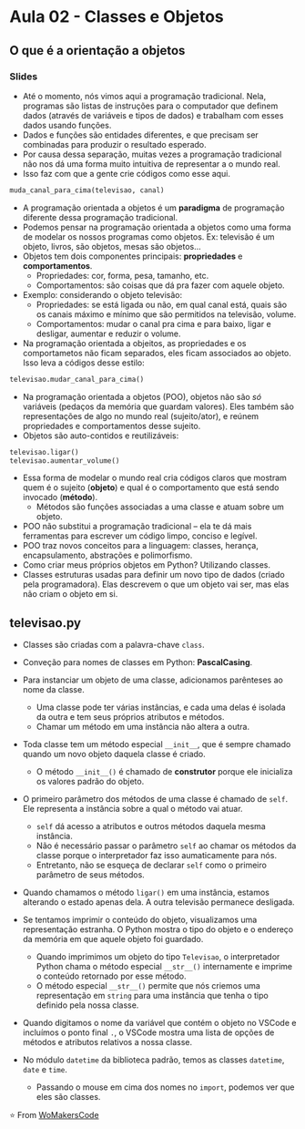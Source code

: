 # Aula 02 - Classes e Objetos

## O que é a orientação a objetos

### Slides

- Até o momento, nós vimos aqui a programação tradicional. Nela, programas são listas de instruções para o computador que definem dados (através de variáveis e tipos de dados) e trabalham com esses dados usando funções.
- Dados e funções são entidades diferentes, e que precisam ser combinadas para produzir o resultado esperado.
- Por causa dessa separação, muitas vezes a programação tradicional não nos dá uma forma muito intuitiva de representar a o mundo real.
- Isso faz com que a gente crie códigos como esse aqui.

```python
muda_canal_para_cima(televisao, canal)
```

- A programação orientada a objetos é um **paradigma** de programação diferente dessa programação tradicional.
- Podemos pensar na programação orientada a objetos como uma forma de modelar os nossos programas como objetos. Ex: televisão é um objeto, livros, são objetos, mesas são objetos...
- Objetos tem dois componentes principais: **propriedades** e **comportamentos**.
  - Propriedades: cor, forma, pesa, tamanho, etc.
  - Comportamentos: são coisas que dá pra fazer com aquele objeto.
- Exemplo: considerando o objeto televisão:
  - Propriedades: se está ligada ou não, em qual canal está, quais são os canais máximo e mínimo que são permitidos na televisão, volume.
  - Comportamentos: mudar o canal pra cima e para baixo, ligar e desligar, aumentar e reduzir o volume.
- Na programação orientada a objeitos, as propriedades e os comportametos não ficam separados, eles ficam associados ao objeto. Isso leva a códigos desse estilo:

```python
televisao.mudar_canal_para_cima()
```

- Na programação orientada a objetos (POO), objetos não são _só_ variáveis (pedaços da memória que guardam valores). Eles também são representações de algo no mundo real (sujeito/ator), e reúnem propriedades e comportamentos desse sujeito.
- Objetos são auto-contidos e reutilizáveis:

```python
televisao.ligar()
televisao.aumentar_volume()
```

- Essa forma de modelar o mundo real cria códigos claros que mostram quem é o sujeito (**objeto**) e qual é o comportamento que está sendo invocado (**método**).
  - Métodos são funções associadas a uma classe e atuam sobre um objeto.
- POO não substitui a programação tradicional – ela te dá mais ferramentas para escrever um código limpo, conciso e legível.
- POO traz novos conceitos para a linguagem: classes, herança, encapsulamento, abstrações e polimorfismo.
- Como criar meus próprios objetos em Python? Utilizando classes.
- Classes estruturas usadas para definir um novo tipo de dados (criado pela programadora). Elas descrevem o que um objeto vai ser, mas elas não criam o objeto em si.

## televisao.py

- Classes são criadas com a palavra-chave `class`.
- Conveção para nomes de classes em Python: **PascalCasing**.
- Para instanciar um objeto de uma classe, adicionamos parênteses ao nome da classe.
  - Uma classe pode ter várias instâncias, e cada uma delas é isolada da outra e tem seus próprios atributos e métodos.
  - Chamar um método em uma instância não altera a outra.
- Toda classe tem um método especial `__init__`, que é sempre chamado quando um novo objeto daquela classe é criado.
  - O método `__init__()` é chamado de **construtor** porque ele inicializa os valores padrão do objeto.
- O primeiro parâmetro dos métodos de uma classe é chamado de `self`. Ele representa a instância sobre a qual o método vai atuar.
  - `self` dá acesso a atributos e outros métodos daquela mesma instância.
  - Não é necessário passar o parâmetro `self` ao chamar os métodos da classe porque o interpretador faz isso aumaticamente para nós.
  - Entretanto, não se esqueça de declarar `self` como o primeiro parâmetro de seus métodos.
- Quando chamamos o método `ligar()` em uma instância, estamos alterando o estado apenas dela. A outra televisão permanece desligada.
- Se tentamos imprimir o conteúdo do objeto, visualizamos uma representação estranha. O Python mostra o tipo do objeto e o endereço da memória em que aquele objeto foi guardado.
  - Quando imprimimos um objeto do tipo `Televisao`, o interpretador Python chama o método especial `__str__()` internamente e imprime o conteúdo retornado por esse método.
  - O método especial `__str__()` permite que nós criemos uma representação em `string` para uma instância que tenha o tipo definido pela nossa classe.
- Quando digitamos o nome da variável que contém o objeto no VSCode e incluímos o ponto final `.`, o VSCode mostra uma lista de opções de métodos e atributos relativos a nossa classe.
- No módulo `datetime` da biblioteca padrão, temos as classes `datetime`, `date` e `time`.

  - Passando o mouse em cima dos nomes no `import`, podemos ver que eles são classes.

⭐️ From [WoMakersCode](https://github.com/WoMakersCode/back-end-python/tree/main/orientacao-a-objetos/2-classes-e-objetos)
